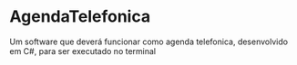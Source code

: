 # AgendaTelefonica
Um software que deverá funcionar como agenda telefonica, desenvolvido em C#, para ser executado no terminal
